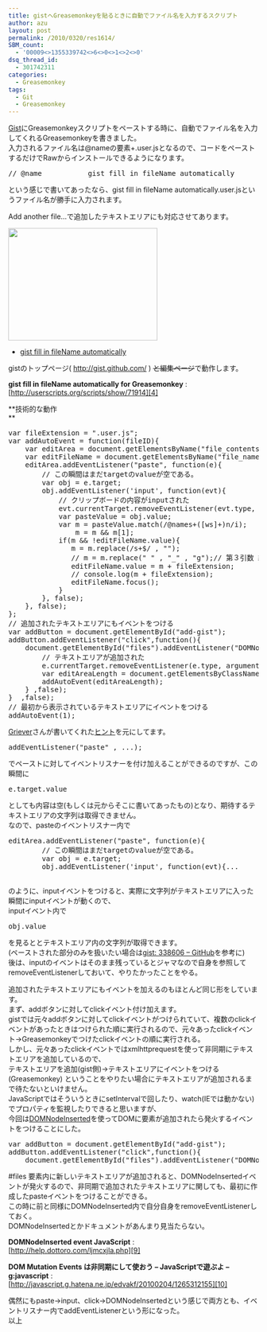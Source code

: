 ```yaml
---
title: gistへGreasemonkeyを貼るときに自動でファイル名を入力するスクリプト
author: azu
layout: post
permalink: /2010/0320/res1614/
SBM_count:
  - '00009<>1355339742<>6<>0<>1<>2<>0'
dsq_thread_id:
  - 301742311
categories:
  - Greasemonkey
tags:
  - Git
  - Greasemonkey
---
```

[Gist][1]にGreasemonkeyスクリプトをペーストする時に、自動でファイル名を入力してくれるGreasemonkeyを書きました。  
入力されるファイル名は@nameの要素+.user.jsとなるので、コードをペーストするだけでRawからインストールできるようになります。

<pre id="source">// @name           gist fill in fileName automatically</pre>

という感じで書いてあったなら、gist fill in fileName automatically.user.jsというファイル名が勝手に入力されます。

Add another file…で追加したテキストエリアにも対応させてあります。

[<img class="aligncenter size-medium wp-image-1615" title="sshot-2010-03-20-1" src="http://efcl.info/wp-content/uploads/2010/03/sshot-2010-03-20-1-300x226.png" alt="" width="300" height="226" />][2]

*   [gist fill in fileName automatically][3]

gistのトップページ( http://gist.github.com/ ) <span style="text-decoration: line-through;">と編集ページ</span>で動作します。

**gist fill in fileName automatically for Greasemonkey**
:   [http://userscripts.org/scripts/show/71914][4]

<!--more-->

**技術的な動作  
**

<pre class="brush:javascript;">var fileExtension = ".user.js";
var addAutoEvent = function(fileID){
    var editArea = document.getElementsByName("file_contents&#91;gistfile"+fileID+"&#93;")&#91;0&#93;;
    var editFileName = document.getElementsByName("file_name&#91;gistfile"+fileID+"&#93;")&#91;0&#93;;
    editArea.addEventListener("paste", function(e){
        // この瞬間はまだtargetのvalueが空である。
        var obj = e.target;
        obj.addEventListener('input', function(evt){
            // クリップボードの内容がinputされた
            evt.currentTarget.removeEventListener(evt.type, arguments.callee, false);
            var pasteValue = obj.value;
            var m = pasteValue.match(/@names+(&#91;ws&#93;+)n/i);
                m = m && m&#91;1&#93;;
            if(m && !editFileName.value){
               m = m.replace(/s+$/ , "");
               // m = m.replace(" " , "_" , "g");// 第３引数 繰り返し
               editFileName.value = m + fileExtension;
               // console.log(m + fileExtension);
               editFileName.focus();
            }
        }, false);
    }, false);
};
// 追加されたテキストエリアにもイベントをつける
var addButton = document.getElementById("add-gist");
addButton.addEventListener("click",function(){
    document.getElementById("files").addEventListener("DOMNodeInserted",function(e) {
        // テキストエリアが追加された         
        e.currentTarget.removeEventListener(e.type, arguments.callee, false);
        var editAreaLength = document.getElementsByClassName("file").length;
        addAutoEvent(editAreaLength);
    } ,false);
}  ,false);
// 最初から表示されているテキストエリアにイベントをつける
addAutoEvent(1);</pre>

[Griever][5]さんが書いてくれた[ヒント][6]を元にしてます。

<pre>addEventListener("paste" , ...);
</pre>

でペーストに対してイベントリスナーを付け加えることができるのですが、この瞬間に

<pre>e.target.value
</pre>

としても内容は空(もしくは元からそこに書いてあったもの)となり、期待するテキストエリアの文字列は取得できません。  
なので、pasteのイベントリスナー内で

<pre>editArea.addEventListener("paste", function(e){
        // この瞬間はまだtargetのvalueが空である。
        var obj = e.target;
        obj.addEventListener('input', function(evt){...

</pre>

のように、inputイベントをつけると、実際に文字列がテキストエリアに入った瞬間にinputイベントが動くので、  
inputイベント内で

<pre>obj.value
</pre>

を見るととテキストエリア内の文字列が取得できます。  
(ペーストされた部分のみを扱いたい場合は[gist: 338606 &#8211; GitHub][7]を参考に)  
後は、inputのイベントはそのまま残っているとジャマなので自身を参照してremoveEventListenerしておいて、やりたかったことをやる。

追加されたテキストエリアにもイベントを加えるのもほとんど同じ形をしています。  
まず、addボタンに対してclickイベント付け加えます。  
gistでは元々addボタンに対してclickイベントがつけられていて、複数のclickイベントがあったときはつけられた順に実行されるので、元々あったclickイベント→Greasemonkeyでつけたclickイベントの順に実行される。  
しかし、元々あったclickイベントではxmlhttprequestを使って非同期にテキストエリアを追加しているので、  
テキストエリアを追加(gist側)→テキストエリアにイベントをつける(Greasemonkey) ということをやりたい場合にテキストエリアが追加されるまで待たないといけません。  
JavaScriptではそういうときにsetIntervalで回したり、watch(IEでは動かない)でプロパティを監視したりできると思いますが、  
今回は[DOMNodeInserted][8]を使ってDOMに要素が追加されたら発火するイベントをつけることにした。

<pre>var addButton = document.getElementById("add-gist");
addButton.addEventListener("click",function(){
    document.getElementById("files").addEventListener("DOMNodeInserted",function(e) { ...
</pre>

#files 要素内に新しいテキストエリアが追加されると、DOMNodeInsertedイベントが発火するので、非同期で追加されたテキストエリアに関しても、最初に作成したpasteイベントをつけることができる。  
この時に前と同様にDOMNodeInserted内で自分自身をremoveEventListenerしておく。  
DOMNodeInsertedとかドキュメントがあんまり見当たらない。

**DOMNodeInserted event JavaScript**
:   [http://help.dottoro.com/ljmcxjla.php][9]

**DOM Mutation Events は非同期にして使おう &#8211; JavaScriptで遊ぶよ &#8211; g:javascript**
:   [http://javascript.g.hatena.ne.jp/edvakf/20100204/1265312155][10]

偶然にもpaste→input、click→DOMNodeInsertedという感じで両方とも、イベントリスナー内でaddEventListenerという形になった。  
以上

 [1]: http://gist.github.com/
 [2]: http://efcl.info/wp-content/uploads/2010/03/sshot-2010-03-20-1.png
 [3]: http://userscripts.org/scripts/show/71914
 [4]: http://userscripts.org/scripts/show/71914 "gist fill in fileName automatically for Greasemonkey"
 [5]: http://twitter.com/Griever2
 [6]: http://twitter.com/Griever2/statuses/10767886150
 [7]: http://gist.github.com/338606
 [8]: https://developer.mozilla.org/ja/DOM_Events#DOMNodeInserted
 [9]: http://help.dottoro.com/ljmcxjla.php "DOMNodeInserted event JavaScript"
 [10]: http://javascript.g.hatena.ne.jp/edvakf/20100204/1265312155 "DOM Mutation Events は非同期にして使おう - JavaScriptで遊ぶよ - g:javascript"